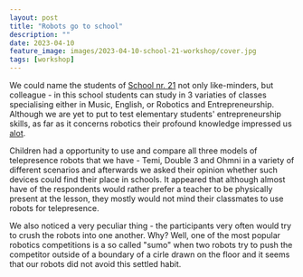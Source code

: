 ```yaml
---
layout: post
title: "Robots go to school"
description: ""
date: 2023-04-10
feature_image: images/2023-04-10-school-21-workshop/cover.jpg
tags: [workshop]
---
```


We could name the students of [School nr. 21](https://21k.ee/en/) not only like-minders, but colleague - in this school students can study in 3 variaties of classes specialising either in Music, English, or Robotics and Entrepreneurship. Although we are yet to put to test elementary students' entrepreneurship skills, as far as it concerns robotics their profound knowledge impressed us [alot](images/2023-04-10-school-21-workshop/alot.png). 

Children had a opportunity to use and compare all three models of telepresence robots that we have - Temi, Double 3 and Ohmni in a variety of different scenarios and afterwards we asked their opinion whether such devices could find their place in schools. It appeared that although almost have of the respondents would rather prefer a teacher to be physically present at the lesson, they mostly would not mind their classmates to use robots for telepresence.

We also noticed a very peculiar thing - the participants very often would try to crush the robots into one another. Why? Well, one of the most popular robotics competitions is a so called "sumo" when two robots try to push the competitor outside of a boundary of a cirle drawn on the floor and it seems that our robots did not avoid this settled habit.